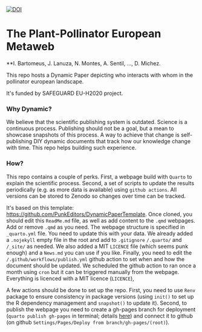 [![DOI](https://zenodo.org/badge/10.5281/zenodo.8250261.svg)](https://zenodo.org/badge/latestdoi/10.5281/zenodo.8250261)

# The Plant-Pollinator European Metaweb
**I. Bartomeus, J. Lanuza, N. Montes, A. Sentil, ..., D. Michez.

This repo hosts a Dynamic Paper depicting who interacts with whom in the pollinator european landscape. 

It's funded by SAFEGUARD EU-H2020 project.

### Why Dynamic?  

We believe that the scientific publishing system is outdated. Science is a continuous process. Publishing should not be a goal, but a mean to showcase snapshots of this process. A way to achieve that change is self-publishing DIY dynamic documents that track how our knowledge change with time. This repo helps building such experience.

### How? 

This repo contains a couple of perks. First, a webpage build with `Quarto` to explain the scientific process. Second, a set of scripts to update the results periodically (e.g. as more data is available) using `github actions`. All versions can be stored to Zenodo so changes over time can be tracked.  

It's based on this template: https://github.com/PunkEditors/DynamicPaperTemplate. Once cloned, you should edit this `ReadMe.md` file, as well as add content to the `.qmd` webpages. Add or remove `.qmd` as you need. The webpage structure is specified in `_quarto.yml` file. You need to update this with your data. We already added a `.nojekyll` empty file in the root and add to `.gitignore` `/.quarto/` and `/_site/` as needed. We also added a MIT `LICENCE` file (which seems punk enough) and a  `News.md` you can use if you like. Finally, you need to edit the `/.github/workflows/publish.yml` github action to set when and how the document should be updated. We scheduled the github action to ran once a month using `cron` but it can be triggered manually from the webpage. Everything is licenced with a MIT licence (`LICENCE`), 
     
A few actions should be done to set up the repo. First, you need to use `Renv` package to ensure consistency in package versions (using `init()` to set up the R dependency management and `snapshot()` to update it). Second, to publish the webpage you need to create a gh-pages branch for deployment (`quarto publish gh-pages` in terminal; details [here](https://quarto.org/docs/publishing/github-pages.html)) and connect it to github (on github `Settings/Pages/Deploy from branch/gh-pages/(root)`). 